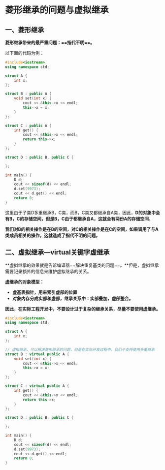 # 菱形继承的问题与虚拟继承

## 一、菱形继承

**菱形继承带来的最严重问题：==指代不明==。**

以下面的代码为例：

```c++
#include<iostream>
using namespace std;

struct A {
    int x;
};

struct B : public A {
    void set(int x) {
        cout << &this->x << endl;
        this->x = x;
    }
};

struct C : public A {
    int get() {
        cout << &this->x << endl;
        return this->x;
    }
};

struct D : public B, public C {

};

int main() {
    D d;
    cout << sizeof(d) << endl;
    d.set(9973);
    cout << d.get() << endl;
    return 0;
}
```

这里由于子类D多重继承B，C类，而B，C类又都继承自A类，因此，**D的对象中会有B，C的存储空间，但是B，C由于都继承自A，这就会有两份A的存储空间**。

**我们对B的相关操作是在B的空间，对C的相关操作是在C的空间，如果调用了与A类成员相关的操作，这就造成了指代不明的问题。**



## 二、虚拟继承—virtual关键字虚继承

**虚拟继承的效果就是告诉编译器==解决重复基类的问题==。**但是，虚拟继承需要记录额外的信息来维护虚拟继承的关系。



**虚继承的对象模型：**

+ **虚基表指针，用来索引虚部的位置**
+ **对象内存分成实部和虚部，继承关系中：实部叠加，虚部整合。**



**因此，在实际工程开发中，不要设计过于复杂的继承关系，尽量不要使用虚继承。**

```c++
#include<iostream>
using namespace std;

struct A {
    int x;
};

// 虚拟继承，可以解决菱形继承的问题，但是在实际开发过程中，我们不支持使用多重继承
struct B : virtual public A {
    void set(int x) {
        cout << &this->x << endl;
        this->x = x;
    }
};

struct C : virtual public A {
    int get() {
        cout << &this->x << endl;
        return this->x;
    }
};

struct D : public B, public C {

};

int main() {
    D d;
    cout << sizeof(d) << endl;
    d.set(9973);
    cout << d.get() << endl;
    return 0;
}
```

